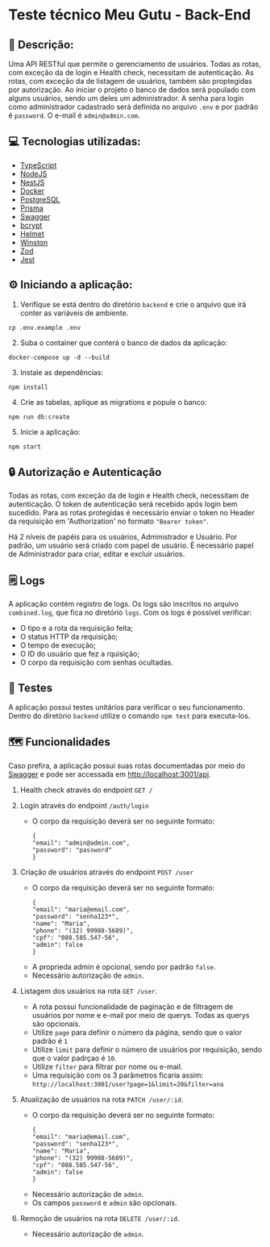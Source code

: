 # Teste técnico Meu Gutu - Back-End

## 📝 Descrição:
Uma API RESTful que permite o gerenciamento de usuários. Todas as rotas, com exceção da de login e Health check, necessitam de autenticação. As rotas, com exceção da de listagem de usuários, também são proptegidas por autorização. Ao iniciar o projeto o banco de dados será populado com alguns usuários, sendo um deles um administrador. A senha para login como administrador cadastrado será definida no arquivo ```.env``` e por padrão é ```password```. O e-mail é ```admin@admin.com```.  

## 💻 Tecnologias utilizadas:
- <a href="https://www.typescriptlang.org/" target="_blank">TypeScript</a>
- <a href="https://nodejs.org/en" target="_blank">NodeJS</a>
- <a href="https://nestjs.com/" target="_blank">NestJS</a>
- <a href="https://www.docker.com/" target="_blank">Docker</a>
- <a href="https://www.postgresql.org/">PostgreSQL</a>
- <a href="https://www.prisma.io/" target="_blank">Prisma</a>
- <a href="https://swagger.io/" target="_blank">Swagger</a>
- <a href="https://github.com/kelektiv/node.bcrypt.js" target="_blank">bcrypt</a>
- <a href="https://github.com/helmetjs/helmet" target="_blank">Helmet</a>
- <a href="https://github.com/winstonjs/winston" target="_blank">Winston</a>
- <a href="https://zod.dev/" target="_blank">Zod</a>
- <a href="https://jestjs.io/pt-BR/" target="_blank">Jest</a>

## ⚙️ Iniciando a aplicação:
1. Verifique se está dentro do diretório ```backend``` e crie o arquivo que irá conter as variáveis de ambiente.
  ```
  cp .env.example .env
  ```
2. Suba o container que conterá o banco de dados da aplicação:
  ```
  docker-compose up -d --build
  ```
3. Instale as dependências:
  ```
  npm install
  ```
4. Crie as tabelas, aplique as migrations e popule o banco:
  ```
  npm run db:create
  ```
5. Inicie a aplicação:
  ```
  npm start
  ```
## 🔒 Autorização e Autenticação
Todas as rotas, com exceção da de login e Health check, necessitam de autenticação. O token de autenticação será recebido após login bem sucedido. Para as rotas protegidas é necessário enviar o token no Header da requisição em 'Authorization' no formato ```"Bearer token"```.


Há 2 níveis de papéis para os usuários, Administrador e Usuário. Por padrão, um usuário será criado com papel de usuário. É necessário papel de Administrador para criar, editar e excluir usuários.

## 🗒️ Logs
A aplicação contém registro de logs. Os logs são inscritos no arquivo ```combined.log```, que fica no diretório ```logs```. Com os logs é possível verificar:
- O tipo e a rota da requisição feita;
- O status HTTP da requisição;
- O tempo de execução;
- O ID do usuário que fez a rquisição;
- O corpo da requisição com senhas ocultadas.


## 🧪 Testes
A aplicação possui testes unitários para verificar o seu funcionamento. Dentro do diretório ```backend``` utilize o comando ```npm test``` para executa-los.


## 🗺️ Funcionalidades
Caso prefira, a aplicação possui suas rotas documentadas por meio do <a href="https://swagger.io/" target="_blank">Swagger</a> e pode ser accessada em <a href="http://localhost:3001/api" target="_blank">http://localhost:3001/api</a>.

1. Health check através do endpoint ```GET /```

2. Login através do endpoint ```/auth/login```
   - O corpo da requisição deverá ser no seguinte formato:
     ```
     {
     "email": "admin@admin.com",
     "password": "password"
     }
     ```
3. Criação de usuários através do endpoint ```POST /user```
   - O corpo da requisição deverá ser no seguinte formato:
     ```
     {
     "email": "maria@email.com",
     "password": "senha123*",
     "name": "Maria",
     "phone": "(32) 99988-5689)",
     "cpf": "088.585.547-56",
     "admin": false
     }
     ```
   - A proprieda admin é opcional, sendo por padrão ```false```.
   - Necessário autorização de ```admin```.
4. Listagem dos usuários na rota ```GET /user```.
   - A rota possui funcionalidade de paginação e de filtragem de usuários por nome e e-mail por meio de querys. Todas as querys são opcionais.
   - Utilize ```page``` para definir o número da página, sendo que o valor padrão é ```1```
   - Utilize ```limit``` para definir o número de usuários por requisição, sendo que o valor padrçao é ```10```.
   - Utilize ```filter``` para filtrar por nome ou e-mail.
   - Uma requisição com os 3 parâmetros ficaria assim:
     ```http://localhost:3001/user?page=1&limit=20&filter=ana```
5. Atualização de usuários na rota ```PATCH /user/:id```.
   - O corpo da requisição deverá ser no seguinte formato:
     ```
     {
     "email": "maria@email.com",
     "password": "senha123*",
     "name": "Maria",
     "phone": "(32) 99988-5689)",
     "cpf": "088.585.547-56",
     "admin": false
     }
     ```
   - Necessário autorização de ```admin```.
   - Os campos ```password``` e ```admin``` são opcionais.
6. Remoção de usuários na rota ```DELETE /user/:id```.
   - Necessário autorização de ```admin```.



     
     
